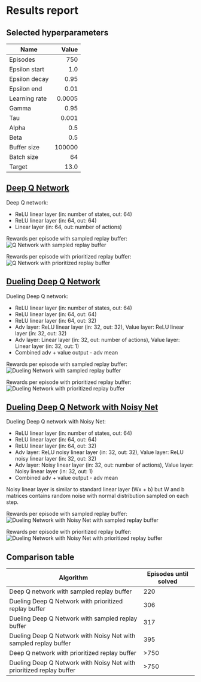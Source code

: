 # Results report

## Selected hyperparameters

|Name|Value|
|---|---:|
|Episodes|750|
|Epsilon start|1.0|
|Epsilon decay|0.95|
|Epsilon end|0.01|
|Learning rate|0.0005|
|Gamma|0.95|
|Tau|0.001|
|Alpha|0.5|
|Beta|0.5|
|Buffer size|100000|
|Batch size|64|
|Target|13.0|

## [Deep Q Network](https://arxiv.org/abs/1312.5602)

Deep Q network:
- ReLU linear layer (in: number of states, out: 64)
- ReLU linear layer (in: 64, out: 64)
- Linear layer (in: 64, out: number of actions)

Rewards per episode with sampled replay buffer:
![Q Network with sampled replay buffer](plots/q_sample.png)

Rewards per episode with prioritized replay buffer:
![Q Network with prioritized replay buffer](plots/q_prio.png)

## [Dueling Deep Q Network](https://arxiv.org/abs/1511.06581)

Dueling Deep Q network:
- ReLU linear layer (in: number of states, out: 64)
- ReLU linear layer (in: 64, out: 64)
- ReLU linear layer (in: 64, out: 32)
- Adv layer: ReLU linear layer (in: 32, out: 32), Value layer: ReLU linear layer (in: 32, out: 32)
- Adv layer: Linear layer (in: 32, out: number of actions), Value layer: Linear layer (in: 32, out: 1)
- Combined adv + value output - adv mean

Rewards per episode with sampled replay buffer:
![Dueling Network with sampled replay buffer](plots/d_sample.png)

Rewards per episode with prioritized replay buffer:
![Dueling Network with prioritized replay buffer](plots/d_prio.png)

## [Dueling Deep Q Network with Noisy Net](https://arxiv.org/abs/1706.10295)

Dueling Deep Q network with Noisy Net:
- ReLU linear layer (in: number of states, out: 64)
- ReLU linear layer (in: 64, out: 64)
- ReLU linear layer (in: 64, out: 32)
- Adv layer: ReLU noisy linear layer (in: 32, out: 32), Value layer: ReLU noisy linear layer (in: 32, out: 32)
- Adv layer: Noisy linear layer (in: 32, out: number of actions), Value layer: Noisy linear layer (in: 32, out: 1)
- Combined adv + value output - adv mean

Noisy linear layer is similar to standard linear layer (Wx + b) but W and b matrices contains random noise 
with normal distribution sampled on each step. 

Rewards per episode with sampled replay buffer:
![Dueling Network with Noisy Net with sampled replay buffer](plots/nd_sample.png)

Rewards per episode with prioritized replay buffer:
![Dueling Network with Noisy Net with prioritized replay buffer](plots/nd_prio.png)

## Comparison table

|Algorithm|Episodes until solved|
|---|---|
|Deep Q network with sampled replay buffer|220|
|Dueling Deep Q Network with prioritized replay buffer|306|
|Dueling Deep Q Network with sampled replay buffer|317|
|Dueling Deep Q Network with Noisy Net with sampled replay buffer|395|
|Deep Q network with prioritized replay buffer|&gt;750|
|Dueling Deep Q Network with Noisy Net with prioritized replay buffer|&gt;750|
